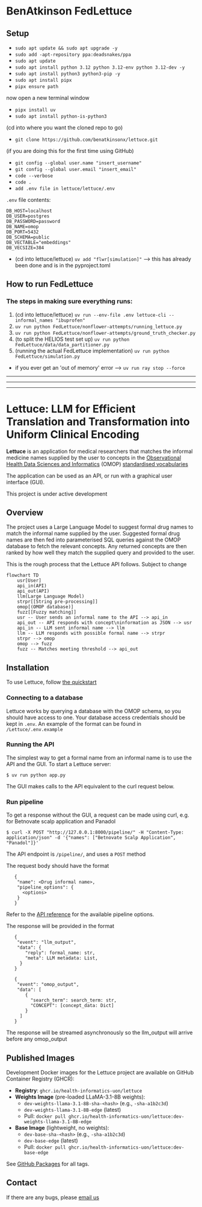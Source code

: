 # BenAtkinson FedLettuce

## Setup

- `sudo apt update && sudo apt upgrade -y`
- `sudo add -apt-repository ppa:deadsnakes/ppa`
- `sudo apt update`
- `sudo apt install python 3.12 python 3.12-env python 3.12-dev -y`
- `sudo apt install python3 python3-pip -y`
- `sudo apt install pipx`
- `pipx ensure path`
 
now open a new terminal window
 
- `pipx install uv`
- `sudo apt install python-is-python3`

(cd into where you want the cloned repo to go)

- `git clone https://github.com/benatkinsonx/lettuce.git`

(if you are doing this for the first time using GitHub)

- `git config --global user.name "insert_username"`
- `git config --global user.email "insert_email"`
- `code --verbose`
- `code .`
- `add .env file in lettuce/lettuce/.env`

`.env` file contents:
```
DB_HOST=localhost
DB_USER=postgres
DB_PASSWORD=password
DB_NAME=omop
DB_PORT=5432
DB_SCHEMA=public
DB_VECTABLE="embeddings"
DB_VECSIZE=384
```

- (cd into lettuce/lettuce) `uv add "flwr[simulation]"` --> this has already been done and is in the pyproject.toml

## How to run FedLettuce

### The steps in making sure everything runs:

1) (cd into lettuce/lettuce) `uv run --env-file .env lettuce-cli --informal_names "ibuprofen"`
2) `uv run python FedLettuce/nonflower-attempts/running_lettuce.py`
3) `uv run python FedLettuce/nonflower-attempts/ground_truth_checker.py`
4) (to split the HELIOS test set up) `uv run python FedLettuce/data/data_partitioner.py`
5) (running the actual FedLettuce implementation) `uv run python FedLettuce/simulation.py`

- if you ever get an 'out of memory' error --> `uv run ray stop --force`
---

---

---

# Lettuce: LLM for Efficient Translation and Transformation into Uniform Clinical Encoding 

**Lettuce** is an application for medical researchers that matches the informal medicine names supplied by the user to concepts in the [Observational Health Data Sciences and Informatics](https://www.ohdsi.org) (OMOP) [standardised vocabularies](https://github.com/OHDSI/Vocabulary-v5.0/wiki)

The application can be used as an API, or run with a graphical user interface (GUI).

   This project is under active development

## Overview

The project uses a Large Language Model to suggest formal drug names to match the informal name supplied by the user. Suggested formal drug names are then fed into parameterised SQL queries against the OMOP database to fetch the relevant concepts. Any returned concepts are then ranked by how well they match the supplied query and provided to the user.

This is the rough process that the Lettuce API follows. Subject to change

```mermaid
flowchart TD
    usr[User]
    api_in(API)
    api_out(API)
    llm(Large Language Model)
    strpr[[String pre-processing]]
    omop[(OMOP database)]
    fuzz[[Fuzzy matching]]
    usr -- User sends an informal name to the API --> api_in
    api_out -- API responds with concept\ninformation as JSON --> usr
    api_in -- LLM sent informal name --> llm
    llm -- LLM responds with possible formal name --> strpr
    strpr --> omop
    omop --> fuzz
    fuzz -- Matches meeting threshold --> api_out

```

## Installation

To use Lettuce, follow [the quickstart](https://health-informatics-uon.github.io/lettuce/quickstart)

### Connecting to a database

Lettuce works by querying a database with the OMOP schema, so you should have access to one. Your database access credentials should be kept in `.env`. An example of the format can be found in `/Lettuce/.env.example`

### Running the API

The simplest way to get a formal name from an informal name is to use the API and the GUI. To start a Lettuce server:

```
$ uv run python app.py
```
The GUI makes calls to the API equivalent to the curl request below.

### Run pipeline

To get a response without the GUI, a request can be made using curl, e.g. for Betnovate scalp application and Panadol

```
$ curl -X POST "http://127.0.0.1:8000/pipeline/" -H "Content-Type: application/json" -d '{"names": ["Betnovate Scalp Application", "Panadol"]}'
```

The API endpoint is `/pipeline/`, and uses a `POST` method

The request body should have the format

```
   {
    "name": <Drug informal name>,
    "pipeline_options": {
      <options>
    }
   }
```

Refer to the [API reference](https://health-informatics-uon.github.io/lettuce/api_reference/options/pipeline_options) for the available pipeline options.

The response will be provided in the format

```
   {
    "event": "llm_output",
    "data": {
       "reply": formal_name: str,
       "meta": LLM metadata: List,
     }
   }

   {
    "event": "omop_output",
    "data": [
       {
         "search_term": search_term: str,
         "CONCEPT": [concept_data: Dict]
       }
     ]
   }
```

The response will be streamed asynchronously so the llm_output will arrive before any omop_output

## Published Images
Development Docker images for the Lettuce project are available on GitHub Container Registry (GHCR):

- **Registry**: `ghcr.io/health-informatics-uon/lettuce`
- **Weights Image** (pre-loaded LLaMA-3.1-8B weights):
  - `dev-weights-llama-3.1-8B-sha-<hash>` (e.g., `-sha-a1b2c3d`)
  - `dev-weights-llama-3.1-8B-edge` (latest)
  - Pull: `docker pull ghcr.io/health-informatics-uon/lettuce:dev-weights-llama-3.1-8B-edge`
- **Base Image** (lightweight, no weights):
  - `dev-base-sha-<hash>` (e.g., `-sha-a1b2c3d`)
  - `dev-base-edge` (latest)
  - Pull: `docker pull ghcr.io/health-informatics-uon/lettuce:dev-base-edge`

See [GitHub Packages](https://github.com/Health-Informatics-UoN/lettuce/pkgs/container/lettuce) for all tags.

## Contact

If there are any bugs, please [email us](mailto:james.mitchell-white1@nottingham.ac.uk)
